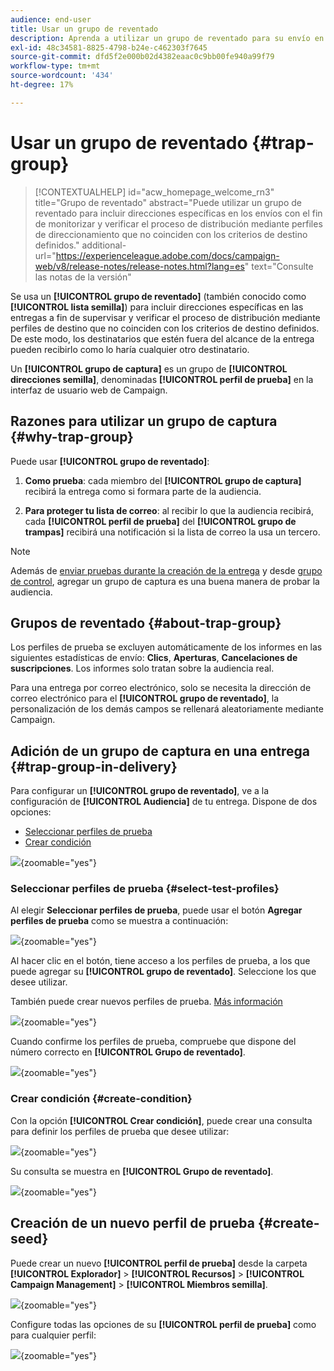 ```yaml
---
audience: end-user
title: Usar un grupo de reventado
description: Aprenda a utilizar un grupo de reventado para su envío en la interfaz de usuario web de Campaign
exl-id: 48c34581-8825-4798-b24e-c462303f7645
source-git-commit: dfd5f2e000b02d4382eaac0c9bb00fe940a99f79
workflow-type: tm+mt
source-wordcount: '434'
ht-degree: 17%

---
```


# Usar un grupo de reventado {#trap-group}

>[!CONTEXTUALHELP]
>id="acw_homepage_welcome_rn3"
>title="Grupo de reventado"
>abstract="Puede utilizar un grupo de reventado para incluir direcciones específicas en los envíos con el fin de monitorizar y verificar el proceso de distribución mediante perfiles de direccionamiento que no coinciden con los criterios de destino definidos."
>additional-url="https://experienceleague.adobe.com/docs/campaign-web/v8/release-notes/release-notes.html?lang=es" text="Consulte las notas de la versión"

Se usa un **[!UICONTROL grupo de reventado]** (también conocido como **[!UICONTROL lista semilla]**) para incluir direcciones específicas en las entregas a fin de supervisar y verificar el proceso de distribución mediante perfiles de destino que no coinciden con los criterios de destino definidos. De este modo, los destinatarios que estén fuera del alcance de la entrega pueden recibirlo como lo haría cualquier otro destinatario.

Un **[!UICONTROL grupo de captura]** es un grupo de **[!UICONTROL direcciones semilla]**, denominadas **[!UICONTROL perfil de prueba]** en la interfaz de usuario web de Campaign.

## Razones para utilizar un grupo de captura {#why-trap-group}

Puede usar **[!UICONTROL grupo de reventado]**:

1. **Como prueba**: cada miembro del **[!UICONTROL grupo de captura]** recibirá la entrega como si formara parte de la audiencia.

1. **Para proteger tu lista de correo**: al recibir lo que la audiencia recibirá, cada **[!UICONTROL perfil de prueba]** del **[!UICONTROL grupo de trampas]** recibirá una notificación si la lista de correo la usa un tercero.

>[!NOTE]
>
>Además de [enviar pruebas durante la creación de la entrega](../email/create-email.md#preview-test) y desde [grupo de control](control-group.md), agregar un grupo de captura es una buena manera de probar la audiencia.

## Grupos de reventado {#about-trap-group}

Los perfiles de prueba se excluyen automáticamente de los informes en las siguientes estadísticas de envío: **Clics**, **Aperturas**, **Cancelaciones de suscripciones**. Los informes solo tratan sobre la audiencia real.

Para una entrega por correo electrónico, solo se necesita la dirección de correo electrónico para el **[!UICONTROL grupo de reventado]**, la personalización de los demás campos se rellenará aleatoriamente mediante Campaign.

## Adición de un grupo de captura en una entrega {#trap-group-in-delivery}

Para configurar un **[!UICONTROL grupo de reventado]**, ve a la configuración de **[!UICONTROL Audiencia]** de tu entrega. Dispone de dos opciones:

* [Seleccionar perfiles de prueba](#select-test-profile)
* [Crear condición](#create-condition)

![](assets/trap-group.png){zoomable="yes"}

### Seleccionar perfiles de prueba {#select-test-profiles}

Al elegir **Seleccionar perfiles de prueba**, puede usar el botón **Agregar perfiles de prueba** como se muestra a continuación:

![](assets/trap-no-test-profile.png){zoomable="yes"}

Al hacer clic en el botón, tiene acceso a los perfiles de prueba, a los que puede agregar su **[!UICONTROL grupo de reventado]**. Seleccione los que desee utilizar.

También puede crear nuevos perfiles de prueba. [Más información](#create-seed)

![](assets/trap-select-test-profiles.png){zoomable="yes"}

Cuando confirme los perfiles de prueba, compruebe que dispone del número correcto en **[!UICONTROL Grupo de reventado]**.

![](assets/trap-check.png){zoomable="yes"}

### Crear condición {#create-condition}

Con la opción **[!UICONTROL Crear condición]**, puede crear una consulta para definir los perfiles de prueba que desee utilizar:

![](assets/trap-create-condition.png){zoomable="yes"}

Su consulta se muestra en **[!UICONTROL Grupo de reventado]**.

![](assets/trap-custom.png){zoomable="yes"}

## Creación de un nuevo perfil de prueba {#create-seed}

Puede crear un nuevo **[!UICONTROL perfil de prueba]** desde la carpeta **[!UICONTROL Explorador]** > **[!UICONTROL Recursos]** > **[!UICONTROL Campaign Management]** > **[!UICONTROL Miembros semilla]**.

![](assets/trap-create.png){zoomable="yes"}

Configure todas las opciones de su **[!UICONTROL perfil de prueba]** como para cualquier perfil:

![](assets/trap-create-contact.png){zoomable="yes"}
